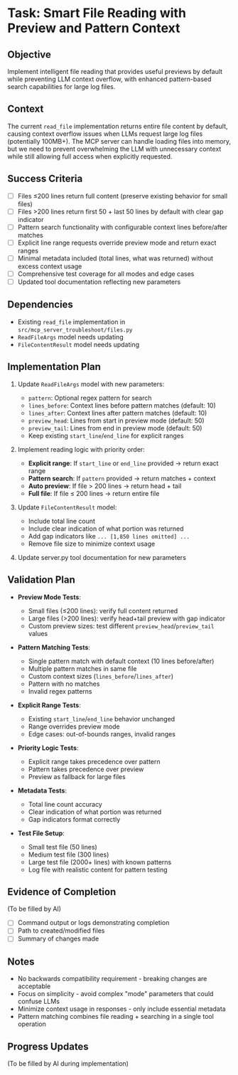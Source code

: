 # Task: Smart File Reading with Preview and Pattern Context

## Objective
Implement intelligent file reading that provides useful previews by default while preventing LLM context overflow, with enhanced pattern-based search capabilities for large log files.

## Context
The current `read_file` implementation returns entire file content by default, causing context overflow issues when LLMs request large log files (potentially 100MB+). The MCP server can handle loading files into memory, but we need to prevent overwhelming the LLM with unnecessary context while still allowing full access when explicitly requested.

## Success Criteria
- [ ] Files ≤200 lines return full content (preserve existing behavior for small files)
- [ ] Files >200 lines return first 50 + last 50 lines by default with clear gap indicator
- [ ] Pattern search functionality with configurable context lines before/after matches
- [ ] Explicit line range requests override preview mode and return exact ranges
- [ ] Minimal metadata included (total lines, what was returned) without excess context usage
- [ ] Comprehensive test coverage for all modes and edge cases
- [ ] Updated tool documentation reflecting new parameters

## Dependencies
- Existing `read_file` implementation in `src/mcp_server_troubleshoot/files.py`
- `ReadFileArgs` model needs updating
- `FileContentResult` model needs updating

## Implementation Plan
1. Update `ReadFileArgs` model with new parameters:
   - `pattern`: Optional regex pattern for search
   - `lines_before`: Context lines before pattern matches (default: 10)
   - `lines_after`: Context lines after pattern matches (default: 10)
   - `preview_head`: Lines from start in preview mode (default: 50)
   - `preview_tail`: Lines from end in preview mode (default: 50)
   - Keep existing `start_line`/`end_line` for explicit ranges

2. Implement reading logic with priority order:
   - **Explicit range**: If `start_line` or `end_line` provided → return exact range
   - **Pattern search**: If `pattern` provided → return matches + context
   - **Auto preview**: If file > 200 lines → return head + tail
   - **Full file**: If file ≤ 200 lines → return entire file

3. Update `FileContentResult` model:
   - Include total line count
   - Include clear indication of what portion was returned
   - Add gap indicators like `... [1,850 lines omitted] ...`
   - Remove file size to minimize context usage

4. Update server.py tool documentation for new parameters

## Validation Plan
- **Preview Mode Tests**:
  - Small files (≤200 lines): verify full content returned
  - Large files (>200 lines): verify head+tail preview with gap indicator
  - Custom preview sizes: test different `preview_head`/`preview_tail` values

- **Pattern Matching Tests**:
  - Single pattern match with default context (10 lines before/after)
  - Multiple pattern matches in same file
  - Custom context sizes (`lines_before`/`lines_after`)
  - Pattern with no matches
  - Invalid regex patterns

- **Explicit Range Tests**:
  - Existing `start_line`/`end_line` behavior unchanged
  - Range overrides preview mode
  - Edge cases: out-of-bounds ranges, invalid ranges

- **Priority Logic Tests**:
  - Explicit range takes precedence over pattern
  - Pattern takes precedence over preview
  - Preview as fallback for large files

- **Metadata Tests**:
  - Total line count accuracy
  - Clear indication of what portion was returned
  - Gap indicators format correctly

- **Test File Setup**:
  - Small test file (50 lines)
  - Medium test file (300 lines)
  - Large test file (2000+ lines) with known patterns
  - Log file with realistic content for pattern testing

## Evidence of Completion
(To be filled by AI)
- [ ] Command output or logs demonstrating completion
- [ ] Path to created/modified files
- [ ] Summary of changes made

## Notes
- No backwards compatibility requirement - breaking changes are acceptable
- Focus on simplicity - avoid complex "mode" parameters that could confuse LLMs
- Minimize context usage in responses - only include essential metadata
- Pattern matching combines file reading + searching in a single tool operation

## Progress Updates
(To be filled by AI during implementation)